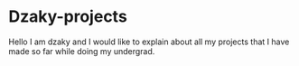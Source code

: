 # Dzaky-projects

Hello I am dzaky and I would like to explain about all my projects that I have made so far while doing my undergrad.
